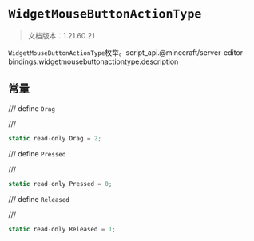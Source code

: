 # `WidgetMouseButtonActionType`

> 文档版本：1.21.60.21

`WidgetMouseButtonActionType`枚举。script_api.@minecraft/server-editor-bindings.widgetmousebuttonactiontype.description

## 常量

/// define
`Drag`


///

```js
static read-only Drag = 2;
```


/// define
`Pressed`


///

```js
static read-only Pressed = 0;
```


/// define
`Released`


///

```js
static read-only Released = 1;
```

